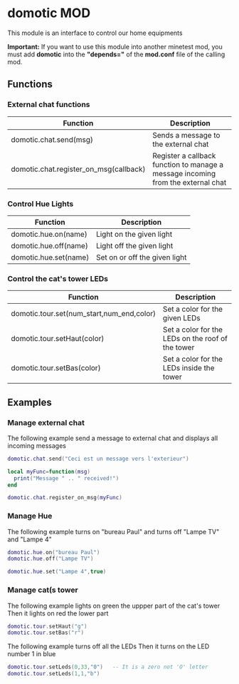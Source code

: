 # domotic MOD

This module is an interface to control our home equipments

**Important:** If you want to use this module into another minetest mod, you must add **domotic** into the **"depends="** of the **mod.conf** file of the calling mod.

## Functions

### External chat functions
Function | Description
-- | --
domotic.chat.send(msg)|Sends a message to the external chat
domotic.chat.register_on_msg(callback)|Register a callback function to manage a message incoming from the external chat

### Control Hue Lights
Function | Description
-- | --
domotic.hue.on(name)|Light on the given light
domotic.hue.off(name)|Light off the given light
domotic.hue.set(name)|Set on or off the given light

### Control the cat's tower LEDs
Function | Description
-- | --
domotic.tour.set(num_start,num_end,color)|Set a color for the given LEDs
domotic.tour.setHaut(color)|Set a color for the LEDs on the roof of the tower
domotic.tour.setBas(color)|Set a color for the LEDs inside the tower

## Examples

### Manage external chat

The following example send a message to external chat and displays all incoming messages

```lua
domotic.chat.send("Ceci est un message vers l'exterieur")

local myFunc=function(msg)
  print("Message " .. " received!")
end

domotic.chat.register_on_msg(myFunc)
```

### Manage Hue

The following example turns on "bureau Paul" and turns off "Lampe TV" and "Lampe 4"

```lua
domotic.hue.on("bureau Paul")
domotic.hue.off("Lampe TV")

domotic.hue.set("Lampe 4",true)
```

### Manage cat(s tower

The following example lights on green the uppper part of the cat's tower
Then it lights on red the lower part

```lua
domotic.tour.setHaut("g")
domotic.tour.setBas("r")
```

The following example turns off all the LEDs
Then it turns on the LED number 1 in blue

```lua
domotic.tour.setLeds(0,33,"0")   -- It is a zero not 'O' letter
domotic.tour.setLeds(1,1,"b")
```
